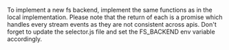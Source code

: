 To implement a new fs backend, implement the same functions as in the local implementation.
Please note that the return of each is a promise which handles every stream events as
they are not consistent across apis.
Don't forget to update the selector.js file and set the FS\_BACKEND env variable accordingly.
